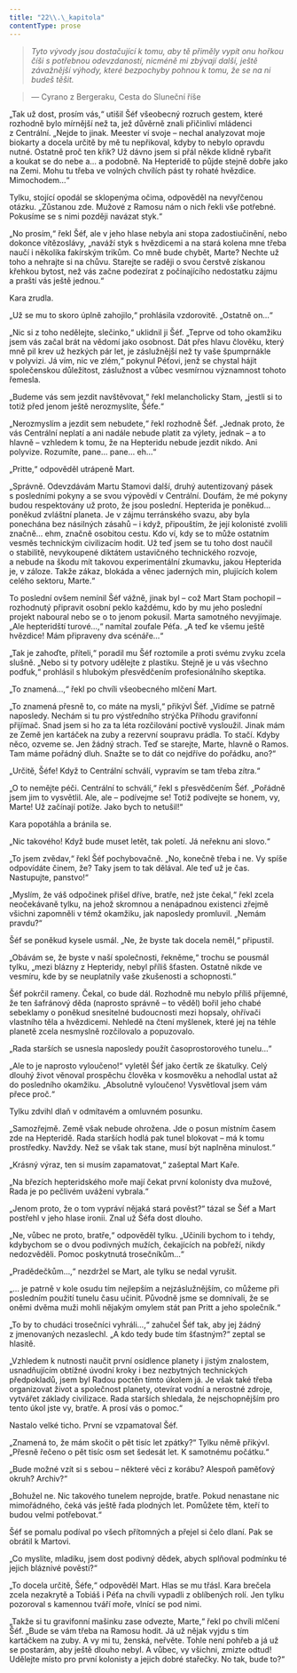 ```yaml
---
title: "22\\.\_kapitola"
contentType: prose
---
```


<section>

> _Tyto vývody jsou dostačující k tomu, aby tě přiměly vypít onu hořkou číši s potřebnou odevzdaností, nicméně mi zbývají další, ještě závažnější výhody, které bezpochyby pohnou k tomu, že se na ni budeš těšit._

> — Cyrano z Bergeraku, Cesta do Sluneční říše

„Tak už dost, prosím vás,“ utišil Šéf všeobecný rozruch gestem, které rozhodně bylo mírnější než ta, jež důvěrně znali přičinliví mládenci z Centrální. „Nejde to jinak. Meester ví svoje – nechal analyzovat moje biokarty a docela určitě by mě tu nepřikoval, kdyby to nebylo opravdu nutné. Ostatně proč ten křik? Už dávno jsem si přál někde klidně rybařit a koukat se do nebe a… a podobně. Na Hepteridě to půjde stejně dobře jako na Zemi. Mohu tu třeba ve volných chvílích pást ty rohaté hvězdice. Mimochodem…“

Tylku, stojící opodál se sklopenýma očima, odpověděl na nevyřčenou otázku. „Zůstanou zde. Mužové z Ramosu nám o nich řekli vše potřebné. Pokusíme se s nimi později navázat styk.“

„No prosím,“ řekl Šéf, ale v jeho hlase nebyla ani stopa zadostiučinění, nebo dokonce vítězoslávy, „naváží styk s hvězdicemi a na stará kolena mne třeba naučí i několika fakírským trikům. Co mně bude chybět, Marte? Nechte už toho a nehrajte si na chůvu. Starejte se raději o svou čerstvě získanou křehkou bytost, než vás začne podezírat z počínajícího nedostatku zájmu a praští vás ještě jednou.“

Kara zrudla.

„Už se mu to skoro úplně zahojilo,“ prohlásila vzdorovitě. „Ostatně on…“

„Nic si z toho nedělejte, slečinko,“ uklidnil ji Šéf. „Teprve od toho okamžiku jsem vás začal brát na vědomí jako osobnost. Dát přes hlavu člověku, který mně pil krev už hezkých pár let, je záslužnější než ty vaše špumprnákle v polyvizi. Já vím, nic ve zlém,“ pokynul Péťovi, jenž se chystal hájit společenskou důležitost, záslužnost a vůbec vesmírnou významnost tohoto řemesla.

„Budeme vás sem jezdit navštěvovat,“ řekl melancholicky Stam, „jestli si to totiž před jenom ještě nerozmyslíte, Šéfe.“

„Nerozmyslím a jezdit sem nebudete,“ řekl rozhodně Šéf. „Jednak proto, že vás Centrální neplatí a ani nadále nebude platit za výlety, jednak – a to hlavně – vzhledem k tomu, že na Hepteridu nebude jezdit nikdo. Ani polyvize. Rozumíte, pane… pane… eh…“

„Pritte,“ odpověděl utrápeně Mart.

„Správně. Odevzdávám Martu Stamovi další, druhý autentizovaný pásek s posledními pokyny a se svou výpovědí v Centrální. Doufám, že mé pokyny budou respektovány už proto, že jsou poslední. Hepterida je poněkud… poněkud zvláštní planeta. Je v zájmu terránského svazu, aby byla ponechána bez násilných zásahů – i když, připouštím, že její kolonisté zvolili značně… ehm, značně osobitou cestu. Kdo ví, kdy se to může ostatním vesměs technickým civilizacím hodit. Už teď jsem se tu toho dost naučil o stabilitě, nevykoupené diktátem ustavičného technického rozvoje, a nebude na škodu mít takovou experimentální zkumavku, jakou Hepterida je, v záloze. Takže zákaz, blokáda a věnec jaderných min, plujících kolem celého sektoru, Marte.“

To poslední ovšem nemínil Šéf vážně, jinak byl – což Mart Stam pochopil – rozhodnutý připravit osobní peklo každému, kdo by mu jeho poslední projekt naboural nebo se o to jenom pokusil. Marta samotného nevyjímaje. „Ale hepteridští turové…,“ namítal zoufale Péťa. „A teď ke všemu ještě hvězdice! Mám připraveny dva scénáře…“

„Tak je zahoďte, příteli,“ poradil mu Šéf roztomile a proti svému zvyku zcela slušně. „Nebo si ty potvory udělejte z plastiku. Stejně je u vás všechno podfuk,“ prohlásil s hlubokým přesvědčením profesionálního skeptika.

„To znamená…,“ řekl po chvíli všeobecného mlčení Mart.

„To znamená přesně to, co máte na mysli,“ přikývl Šéf. „Vidíme se patrně naposledy. Nechám si tu pro výstředního strýčka Příhodu gravifonní přijímač. Snad jsem si ho za ta léta rozčilování poctivě vysloužil. Jinak mám ze Země jen kartáček na zuby a rezervní soupravu prádla. To stačí. Kdyby něco, ozveme se. Jen žádný strach. Teď se starejte, Marte, hlavně o Ramos. Tam máme pořádný dluh. Snažte se to dát co nejdříve do pořádku, ano?“

„Určitě, Šéfe! Když to Centrální schválí, vypravím se tam třeba zítra.“

„O to nemějte péči. Centrální to schválí,“ řekl s přesvědčením Šéf. „Pořádně jsem jim to vysvětlil. Ale, ale – podívejme se! Totiž podívejte se honem, vy, Marte! Už začínají potíže. Jako bych to netušil!“

Kara popotáhla a bránila se.

„Nic takového! Když bude muset letět, tak poletí. Já neřeknu ani slovo.“

„To jsem zvědav,“ řekl Šéf pochybovačně. „No, konečně třeba i ne. Vy spíše odpovídáte činem, že? Taky jsem to tak dělával. Ale teď už je čas. Nastupujte, panstvo!“

„Myslím, že váš odpočinek přišel dříve, bratře, než jste čekal,“ řekl zcela neočekávaně tylku, na jehož skromnou a nenápadnou existenci zřejmě všichni zapomněli v témž okamžiku, jak naposledy promluvil. „Nemám pravdu?“

Šéf se poněkud kysele usmál. „Ne, že byste tak docela neměl,“ připustil.

„Obávám se, že byste v naší společnosti, řekněme,“ trochu se pousmál tylku, „mezi blázny z Hepteridy, nebyl příliš šťasten. Ostatně nikde ve vesmíru, kde by se neuplatnily vaše zkušenosti a schopnosti.“

Šéf pokrčil rameny. Čekal, co bude dál. Rozhodně mu nebylo příliš příjemné, že ten šafránový děda (naprosto správně – to věděl) bořil jeho chabé sebeklamy o poněkud snesitelné budoucnosti mezi hopsaly, ohřívači vlastního těla a hvězdicemi. Nehledě na čtení myšlenek, které jej na téhle planetě zcela nesmyslně rozčilovalo a popuzovalo.

„Rada starších se usnesla naposledy použít časoprostorového tunelu…“

„Ale to je naprosto vyloučeno!“ vyletěl Šéf jako čertík ze škatulky. Celý dlouhý život věnoval prospěchu člověka v kosmověku a nehodlal ustat až do posledního okamžiku. „Absolutně vyloučeno! Vysvětloval jsem vám přece proč.“

Tylku zdvihl dlaň v odmítavém a omluvném posunku.

„Samozřejmě. Země však nebude ohrožena. Jde o posun místním časem zde na Hepteridě. Rada starších hodlá pak tunel blokovat – má k tomu prostředky. Navždy. Než se však tak stane, musí být naplněna minulost.“

„Krásný výraz, ten si musím zapamatovat,“ zašeptal Mart Kaře.

„Na březích hepteridského moře mají čekat první kolonisty dva mužové, Rada je po pečlivém uvážení vybrala.“

„Jenom proto, že o tom vypráví nějaká stará pověst?“ tázal se Šéf a Mart postřehl v jeho hlase ironii. Znal už Šéfa dost dlouho.

„Ne, vůbec ne proto, bratře,“ odpověděl tylku. „Učinili bychom to i tehdy, kdybychom se o dvou podivných mužích, čekajících na pobřeží, nikdy nedozvěděli. Pomoc poskytnutá trosečníkům…“

„Pradědečkům…,“ nezdržel se Mart, ale tylku se nedal vyrušit.

„… je patrně v kole osudu tím nejlepším a nejzáslužnějším, co můžeme při posledním použití tunelu času učinit. Původně jsme se domnívali, že se oněmi dvěma muži mohli nějakým omylem stát pan Pritt a jeho společník.“

„To by to chudáci trosečníci vyhráli…,“ zahučel Šéf tak, aby jej žádný z jmenovaných nezaslechl. „A kdo tedy bude tím šťastným?“ zeptal se hlasitě.

„Vzhledem k nutnosti naučit první osídlence planety i jistým znalostem, usnadňujícím obtížné úvodní kroky i bez nezbytných technických předpokladů, jsem byl Radou poctěn tímto úkolem já. Je však také třeba organizovat život a společnost planety, otevírat vodní a nerostné zdroje, vytvářet základy civilizace. Rada starších shledala, že nejschopnějším pro tento úkol jste vy, bratře. A prosí vás o pomoc.“

Nastalo velké ticho. První se vzpamatoval Šéf.

„Znamená to, že mám skočit o pět tisíc let zpátky?“ Tylku němě přikývl. „Přesně řečeno o pět tisíc osm set šedesát let. K samotnému počátku.“

„Bude možné vzít si s sebou – některé věci z korábu? Alespoň paměťový okruh? Archiv?“

„Bohužel ne. Nic takového tunelem neprojde, bratře. Pokud nenastane nic mimořádného, čeká vás ještě řada plodných let. Pomůžete těm, kteří to budou velmi potřebovat.“

Šéf se pomalu podíval po všech přítomných a přejel si čelo dlaní. Pak se obrátil k Martovi.

„Co myslíte, mladíku, jsem dost podivný dědek, abych splňoval podmínku té jejich bláznivé pověsti?“

„To docela určitě, Šéfe,“ odpověděl Mart. Hlas se mu třásl. Kara brečela zcela nezakrytě a Tobiáš i Péťa na chvíli vypadli z oblíbených rolí. Jen tylku pozoroval s kamennou tváří moře, vlnící se pod nimi.

„Takže si tu gravifonní mašinku zase odvezte, Marte,“ řekl po chvíli mlčení Šéf. „Bude se vám třeba na Ramosu hodit. Já už nějak vyjdu s tím kartáčkem na zuby. A vy mi tu, ženská, neřvěte. Tohle není pohřeb a já už se postarám, aby ještě dlouho nebyl. A vůbec, vy všichni, zmizte odtud! Udělejte místo pro první kolonisty a jejich dobré stařečky. No tak, bude to?“

</section>
